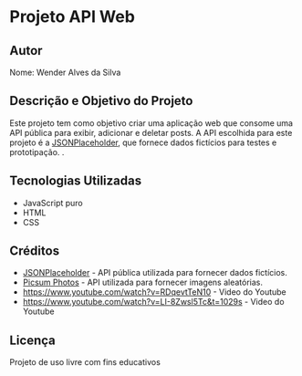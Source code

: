 # Projeto API Web

## Autor
Nome: Wender Alves da Silva

## Descrição e Objetivo do Projeto
Este projeto tem como objetivo criar uma aplicação web que consome uma API pública para exibir, adicionar e deletar posts. A API escolhida para este projeto é a [JSONPlaceholder](https://jsonplaceholder.typicode.com/), que fornece dados fictícios para testes e prototipação.
.

## Tecnologias Utilizadas
- JavaScript puro
- HTML
- CSS

## Créditos
- [JSONPlaceholder](https://jsonplaceholder.typicode.com/) - API pública utilizada para fornecer dados fictícios.
- [Picsum Photos](https://picsum.photos/) - API utilizada para fornecer imagens aleatórias.
- https://www.youtube.com/watch?v=RDqevtTeN10 - Video do Youtube
- https://www.youtube.com/watch?v=LI-8Zwsl5Tc&t=1029s - Video do Youtube

## Licença
Projeto de uso livre com fins educativos 

